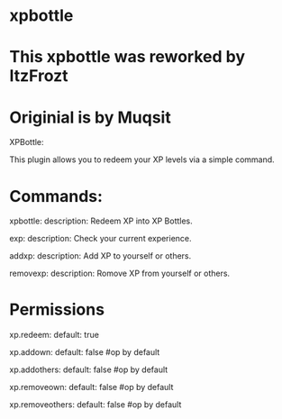 # xpbottle
# This xpbottle was reworked by ItzFrozt
# Originial is by Muqsit

XPBottle:

This plugin allows you to redeem your XP levels via a simple command.

# Commands:

  xpbottle:
    description: Redeem XP into XP Bottles.
    
  exp:
    description: Check your current experience.
    
  addxp:
    description: Add XP to yourself or others.
    
  removexp:
    description: Romove XP from yourself or others.
   
# Permissions

  xp.redeem:
    default: true
    
  xp.addown:
    default: false #op by default
    
  xp.addothers:
    default: false #op by default
    
  xp.removeown:
    default: false #op by default
    
  xp.removeothers:
    default: false #op by default
